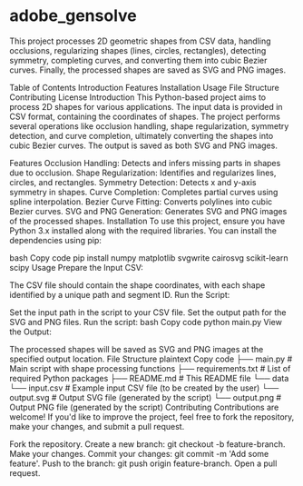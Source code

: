 # adobe_gensolve
This project processes 2D geometric shapes from CSV data, handling occlusions, regularizing shapes (lines, circles, rectangles), detecting symmetry, completing curves, and converting them into cubic Bezier curves. Finally, the processed shapes are saved as SVG and PNG images.

Table of Contents
Introduction
Features
Installation
Usage
File Structure
Contributing
License
Introduction
This Python-based project aims to process 2D shapes for various applications. The input data is provided in CSV format, containing the coordinates of shapes. The project performs several operations like occlusion handling, shape regularization, symmetry detection, and curve completion, ultimately converting the shapes into cubic Bezier curves. The output is saved as both SVG and PNG images.

Features
Occlusion Handling: Detects and infers missing parts in shapes due to occlusion.
Shape Regularization: Identifies and regularizes lines, circles, and rectangles.
Symmetry Detection: Detects x and y-axis symmetry in shapes.
Curve Completion: Completes partial curves using spline interpolation.
Bezier Curve Fitting: Converts polylines into cubic Bezier curves.
SVG and PNG Generation: Generates SVG and PNG images of the processed shapes.
Installation
To use this project, ensure you have Python 3.x installed along with the required libraries. You can install the dependencies using pip:

bash
Copy code
pip install numpy matplotlib svgwrite cairosvg scikit-learn scipy
Usage
Prepare the Input CSV:

The CSV file should contain the shape coordinates, with each shape identified by a unique path and segment ID.
Run the Script:

Set the input path in the script to your CSV file.
Set the output path for the SVG and PNG files.
Run the script:
bash
Copy code
python main.py
View the Output:

The processed shapes will be saved as SVG and PNG images at the specified output location.
File Structure
plaintext
Copy code
├── main.py                # Main script with shape processing functions
├── requirements.txt       # List of required Python packages
├── README.md              # This README file
└── data
    └── input.csv          # Example input CSV file (to be created by the user)
    └── output.svg         # Output SVG file (generated by the script)
    └── output.png         # Output PNG file (generated by the script)
Contributing
Contributions are welcome! If you'd like to improve the project, feel free to fork the repository, make your changes, and submit a pull request.

Fork the repository.
Create a new branch: git checkout -b feature-branch.
Make your changes.
Commit your changes: git commit -m 'Add some feature'.
Push to the branch: git push origin feature-branch.
Open a pull request.

